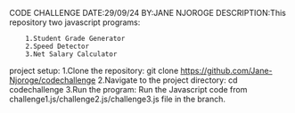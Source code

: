 CODE CHALLENGE DATE:29/09/24 BY:JANE NJOROGE
DESCRIPTION:This repository two javascript programs:


        1.Student Grade Generator
        2.Speed Detector 
        3.Net Salary Calculator

project setup:
1.Clone the repository:
 git clone https://github.com/Jane-Njoroge/codechallenge
2.Navigate to the project directory:
 cd codechallenge
3.Run the program:
  Run the Javascript code from challenge1.js/challenge2.js/challenge3.js file in the branch.
